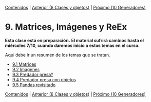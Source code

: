 [Contenidos](../Contenidos.md) \| [Anterior (8 Clases y objetos)](../08_OOP_RL/00_Resumen.md) \| [Próximo (10 Generadores)](../10_Generadores_y_Series/00_Resumen.md)

# 9. Matrices, Imágenes y ReEx
**Esta clase está en preparación.**
**El material sufrirá cambios hasta el miércoles 7/10, cuando daremos inicio a estos temas en el curso.**

Aquí debe ir un resumen de los temas que se tratan.


* [9.1 Matrices](01_Matrices.md)
* [9.2 Imágenes](02_Imagenes.md)
* [9.3 Predador presa?](03_SimulaciónBidimensional.md)
* [9.4 Predador presa con objetos](04_Cierre_Objetos.md)
* [9.5 Pandas revisitado](05_Pandas2.md)


[Contenidos](../Contenidos.md) \| [Anterior (8 Clases y objetos)](../08_OOP_RL/00_Resumen.md) \| [Próximo (10 Generadores)](../10_Generadores_y_Series/00_Resumen.md)
